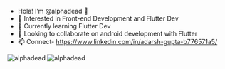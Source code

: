- Hola! I’m @alphadead 👋 
- 👀 Interested in Front-end Development and Flutter Dev
- 🌱 Currently learning Flutter Dev
- 💞️ Looking to collaborate on android development with Flutter
- 📫 Connect- https://www.linkedin.com/in/adarsh-gupta-b776571a5/

<!---
alphadead/alphadead is a ✨ special ✨ repository because its `README.md` (this file) appears on your GitHub profile.
You can click the Preview link to take a look at your changes.
--->
<img src="https://github-readme-stats.vercel.app/api?username=alphadead&show_icons=true&theme=dracula" alt="alphadead"/> 
<script type='text/javascript' src='https://www.freevisitorcounters.com/auth.php?id=d829e62e82e7b24cdfebc211f6ea20c7c036fdb4'></script>
<script type="text/javascript" src="https://www.freevisitorcounters.com/en/home/counter/839036/t/9"></script>
<img src="https://github-readme-stats.vercel.app/api/top-langs/?username=alphadead&theme=dracula&layout=compact" alt="alphadead" />
